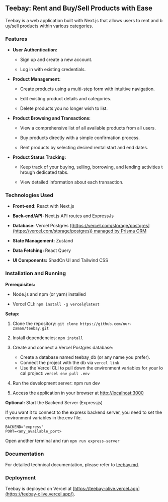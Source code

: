 ## Teebay: Rent and Buy/Sell Products with Ease

Teebay is a web application built with Next.js that allows users to rent and buy/sell products within various categories.

### Features

- **User Authentication:**
    
    - Sign up and create a new account.
        
    - Log in with existing credentials.
        
- **Product Management:**
    
    - Create products using a multi-step form with intuitive navigation.
        
    - Edit existing product details and categories.
        
    - Delete products you no longer wish to list.
        
- **Product Browsing and Transactions:**
    
    - View a comprehensive list of all available products from all users.
        
    - Buy products directly with a simple confirmation process.
        
    - Rent products by selecting desired rental start and end dates.
        
- **Product Status Tracking:**
    
    - Keep track of your buying, selling, borrowing, and lending activities through dedicated tabs.
        
    - View detailed information about each transaction.
        

### Technologies Used

- **Front-end:** React with Next.js
    
- **Back-end/API:** Next.js API routes and ExpressJs
    
- **Database:** Vercel Postgres ([https://vercel.com/storage/postgres](https://vercel.com/storage/postgres)) managed by Prisma ORM
    
- **State Management:** Zustand
    
- **Data Fetching:** React Query
    
- **UI Components:** ShadCn UI and Tailwind CSS
    

### Installation and Running

**Prerequisites:**

- Node.js and npm (or yarn) installed
    
- Vercel CLI: `npm install -g vercel@latest`
    

**Setup:**

1. Clone the repository: `git clone https://github.com/nur-zaman/teebay.git`
    
2. Install dependencies: `npm install`
    
3. Create and connect a Vercel Postgres database:
        
    - Create a database named teebay_db (or any name you prefer).
    - Connect the project with the db via `vercel link`
    - Use the Vercel CLI to pull down the environment variables for your local project: `vercel env pull .env`
        
4. Run the development server: npm run dev
    
5. Access the application in your browser at [http://localhost:3000](http://localhost:3000/)
    

**Optional:** Start the Backend Server (Expressjs)

If you want it to connect to the express backend server, you need to set the environment variables in the.env file.
```
BACKEND="express"
PORT=<any_available_port>
```

Open another terminal and run `npm run express-server`


### Documentation
For detailed technical documentation, please refer to [teebay.md](docs/teebay.md).

### Deployment

Teebay is deployed on Vercel at [https://teebay-olive.vercel.app](https://teebay-olive.vercel.app/).